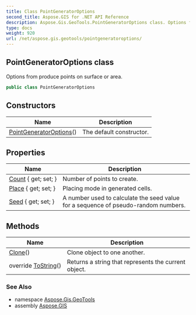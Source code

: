 ```yaml
---
title: Class PointGeneratorOptions
second_title: Aspose.GIS for .NET API Reference
description: Aspose.Gis.GeoTools.PointGeneratorOptions class. Options from produce points on surface or area
type: docs
weight: 920
url: /net/aspose.gis.geotools/pointgeneratoroptions/
---
```

## PointGeneratorOptions class

Options from produce points on surface or area.

```csharp
public class PointGeneratorOptions
```

## Constructors

| Name | Description |
| --- | --- |
| [PointGeneratorOptions](pointgeneratoroptions/)() | The default constructor. |

## Properties

| Name | Description |
| --- | --- |
| [Count](../../aspose.gis.geotools/pointgeneratoroptions/count/) { get; set; } | Number of points to create. |
| [Place](../../aspose.gis.geotools/pointgeneratoroptions/place/) { get; set; } | Placing mode in generated cells. |
| [Seed](../../aspose.gis.geotools/pointgeneratoroptions/seed/) { get; set; } | A number used to calculate the seed value for a sequence of pseudo-random numbers. |

## Methods

| Name | Description |
| --- | --- |
| [Clone](../../aspose.gis.geotools/pointgeneratoroptions/clone/)() | Clone object to one another. |
| override [ToString](../../aspose.gis.geotools/pointgeneratoroptions/tostring/)() | Returns a string that represents the current object. |

### See Also

* namespace [Aspose.Gis.GeoTools](../../aspose.gis.geotools/)
* assembly [Aspose.GIS](../../)


